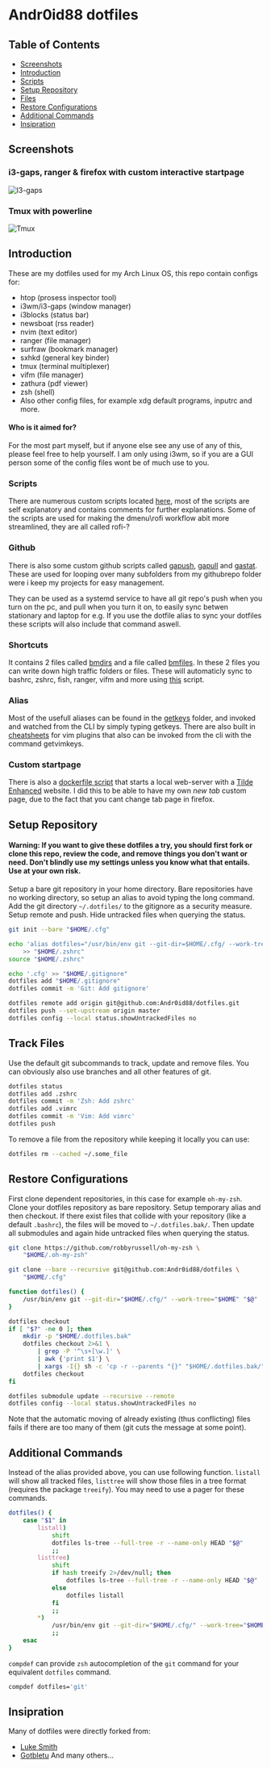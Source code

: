# Andr0id88 dotfiles


## Table of Contents

+ [Screenshots](#screenshots)
+ [Introduction](#introduction)
+ [Scripts](#scripts)
+ [Setup Repository](#setup-repository)
+ [Files](#track-files)
+ [Restore Configurations](#restore-configurations)
+ [Additional Commands](#additional-commands)
+ [Insipration](#inspiration)

## Screenshots
### i3-gaps, ranger & firefox with custom interactive startpage
![I3-gaps](https://github.com/Andr0id88/kalivoidrice/blob/master/i3.png "i3-gaps")

### Tmux with powerline
![Tmux](https://github.com/Andr0id88/kalivoidrice/blob/master/tmux.png "Tmux")


## Introduction
These are my dotfiles used for my Arch Linux OS, this repo contain configs for:

* htop (prosess inspector tool)
* i3wm/i3-gaps (window manager)
* i3blocks (status bar)
* newsboat (rss reader)
* nvim (text editor)
* ranger (file manager)
* surfraw (bookmark manager)
* sxhkd (general key binder)
* tmux (terminal multiplexer)
* vifm (file manager)
* zathura (pdf viewer)
* zsh (shell)
* Also other config files, for example xdg default programs, inputrc and more.

#### Who is it aimed for?
For the most part myself, but if anyone else see any use of any of this, please feel free to help yourself. I am only using i3wm, so if you are a GUI person some of the config files wont be of much use to you.

### Scripts
There are numerous custom scripts located [here](https://github.com/Andr0id88/dotfiles/tree/master/.local/bin/tools), most of the scripts are self explanatory and contains comments for further explanations.
Some of the scripts are used for making the dmenu\rofi workflow abit more streamlined, they are all called rofi-?

### Github
There is also some custom github scripts called [gapush](https://github.com/Andr0id88/dotfiles/blob/master/.local/bin/tools/gapush), [gapull](https://github.com/Andr0id88/dotfiles/blob/master/.local/bin/tools/gapull) and [gastat](https://github.com/Andr0id88/dotfiles/blob/master/.local/bin/tools/gastat). These are used for looping over many subfolders from my githubrepo folder were i keep my projects for easy management.

They can be used as a systemd service to have all git repo's push when you turn on the pc, and pull when you turn it on, to easily sync betwen stationary and laptop for e.g. If you use the dotfile alias to sync your dotfiles these scripts will also include that command aswell.

### Shortcuts
It contains 2 files called [bmdirs](https://github.com/Andr0id88/dotfiles/blob/master/.config/bmdirs) and a file called [bmfiles](https://github.com/Andr0id88/dotfiles/blob/master/.config/bmfiles).
In these 2 files you can write down high traffic folders or files. These will automaticly sync to bashrc, zshrc, fish, ranger, vifm and more using [this](https://github.com/Andr0id88/dotfiles/blob/master/.local/bin/tools/shortcuts) script.

### Alias
Most of the usefull aliases can be found in the [getkeys](https://github.com/Andr0id88/dotfiles/tree/master/.config/getkeys) folder, and invoked and watched from the CLI by simply typing getkeys. There are also built in [cheatsheets](https://github.com/Andr0id88/dotfiles/tree/master/.config/getvimkeys) for vim plugins that also can be invoked from the cli with the command getvimkeys.

### Custom startpage
There is also a [dockerfile script](https://github.com/Andr0id88/dotfiles/blob/master/.local/bin/tools/hpage) that starts a local web-server with a [Tilde Enhanced](https://github.com/Andr0id88/devops/tree/master/docker/homepage/website) website. I did this to be able to have my own *new tab* custom page, due to the fact that you cant change tab page in firefox.

## Setup Repository
#### **Warning**: **If you want to give these dotfiles a try, you should first fork or clone this repo, review the code, and remove things you don't want or need. Don't blindly use my settings unless you know what that entails. Use at your own risk.**


Setup a bare git repository in your home directory. Bare repositories have no
working directory, so setup an alias to avoid typing the long command. Add the
git directory `~/.dotfiles/` to the gitignore as a security measure. Setup
remote and push. Hide untracked files when querying the status.

```bash
git init --bare "$HOME/.cfg"

echo 'alias dotfiles="/usr/bin/env git --git-dir=$HOME/.cfg/ --work-tree=$HOME"' \
    >> "$HOME/.zshrc"
source "$HOME/.zshrc"

echo '.cfg' >> "$HOME/.gitignore"
dotfiles add "$HOME/.gitignore"
dotfiles commit -m 'Git: Add gitignore'

dotfiles remote add origin git@github.com:Andr0id88/dotfiles.git
dotfiles push --set-upstream origin master
dotfiles config --local status.showUntrackedFiles no
```

## Track Files

Use the default git subcommands to track, update and remove files. You can
obviously also use branches and all other features of git.

```bash
dotfiles status
dotfiles add .zshrc
dotfiles commit -m 'Zsh: Add zshrc'
dotfiles add .vimrc
dotfiles commit -m 'Vim: Add vimrc'
dotfiles push
```

To remove a file from the repository while keeping it locally you can use:

```bash
dotfiles rm --cached ~/.some_file
```

## Restore Configurations

First clone dependent repositories, in this case for example `oh-my-zsh`. Clone
your dotfiles repository as bare repository. Setup temporary alias and then
checkout. If there exist files that collide with your repository (like a default
`.bashrc`), the files will be moved to `~/.dotfiles.bak/`. Then update all
submodules and again hide untracked files when querying the status.

```bash
git clone https://github.com/robbyrussell/oh-my-zsh \
    "$HOME/.oh-my-zsh"

git clone --bare --recursive git@github.com:Andr0id88/dotfiles \
    "$HOME/.cfg"

function dotfiles() {
    /usr/bin/env git --git-dir="$HOME/.cfg/" --work-tree="$HOME" "$@"
}

dotfiles checkout
if [ "$?" -ne 0 ]; then
    mkdir -p "$HOME/.dotfiles.bak"
    dotfiles checkout 2>&1 \
        | grep -P '^\s+[\w.]' \
        | awk {'print $1'} \
        | xargs -I{} sh -c 'cp -r --parents "{}" "$HOME/.dotfiles.bak/" && rm -rf "{}"'
    dotfiles checkout
fi

dotfiles submodule update --recursive --remote
dotfiles config --local status.showUntrackedFiles no
```

Note that the automatic moving of already existing (thus conflicting) files
fails if there are too many of them (git cuts the message at some point).

## Additional Commands

Instead of the alias provided above, you can use following function. `listall`
will show all tracked files, `listtree` will show those files in a tree format
(requires the package `treeify`). You may need to use a pager for these
commands.

```bash
dotfiles() {
    case "$1" in
        listall)
            shift
            dotfiles ls-tree --full-tree -r --name-only HEAD "$@"
            ;;
        listtree)
            shift
            if hash treeify 2>/dev/null; then
                dotfiles ls-tree --full-tree -r --name-only HEAD "$@" | treeify
            else
                dotfiles listall
            fi
            ;;
        *)
            /usr/bin/env git --git-dir="$HOME/.cfg/" --work-tree="$HOME" "$@"
            ;;
    esac
}
```

`compdef` can provide `zsh` autocompletion of the `git` command for your
equivalent `dotfiles` command.

```bash
compdef dotfiles='git'
```

## Insipration

Many of dotfiles were directly forked from:
* [Luke Smith](https://github.com/lukesmithxyz)
* [Gotbletu](https://github.com/gotbletu)
And many others...

